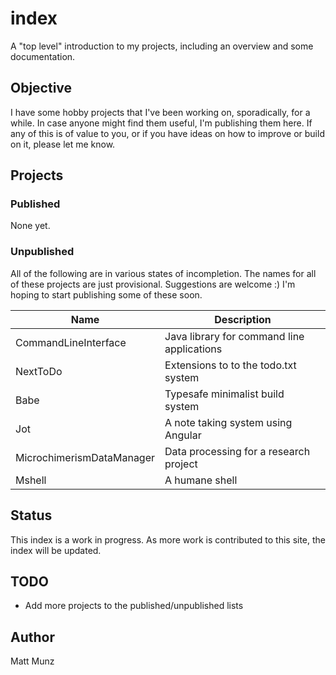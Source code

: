 # index

A "top level" introduction to my projects, including an overview and some documentation.

## Objective

I have some hobby projects that I've been working on, sporadically, for a while. In case anyone might find them useful, I'm publishing them here. If any of this is of value to you, or if you have ideas on how to improve or build on it, please let me know.

## Projects

### Published

None yet.

### Unpublished

All of the following are in various states of incompletion. The names for all of these projects are just provisional. Suggestions are welcome :) I'm hoping to start publishing some of these soon.

| Name                      | Description                                |
| ------------------------- | ------------------------------------------ |
| CommandLineInterface      | Java library for command line applications |
| NextToDo                  | Extensions to to the todo.txt system       | 
| Babe                      | Typesafe minimalist build system           |
| Jot                       | A note taking system using Angular         |
| MicrochimerismDataManager | Data processing for a research project     |
| Mshell                    | A humane shell                             |

## Status

This index is a work in progress. As more work is contributed to this site, the index will be updated.

## TODO 

* Add more projects to the published/unpublished lists

## Author

Matt Munz
